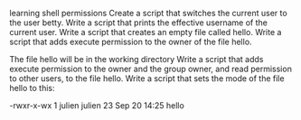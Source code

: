 learning shell permissions
Create a script that switches the current user to the user betty.
Write a script that prints the effective username of the current user.
Write a script that creates an empty file called hello.
Write a script that adds execute permission to the owner of the file hello.

The file hello will be in the working directory
Write a script that adds execute permission to the owner and the group owner, and read permission to other users, to the file hello.
Write a script that sets the mode of the file hello to this:

-rwxr-x-wx 1 julien julien 23 Sep 20 14:25 hello